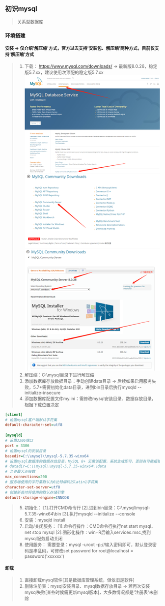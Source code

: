 ## 初识mysql
> 关系型数据库

### 环境搭建

#### 安装 -> 仅介绍'解压缩'方式，官方过去支持'安装包、解压缩'两种方式，目前仅支持'解压缩'方式
> 1. 下载：
> https://www.mysql.com/downloads/ -> 最新版8.0.26，稳定版5.7.xx，建议使用次顶配的稳定版5.7.xx
![](assets/download1.png)
![](assets/download2.png)
![](assets/download3.png)
> 2. 解压缩：C:\mysql目录下进行解压缩
> 3. 添加数据库存放数据目录：手动创建data目录 -> 后续如果启用服务失败，5.7+需要初始化data目录，进到bin目录后执行mysqld --initialize-insecure
> 4. 添加数据库配置文件my.ini：需修改mysql安装目录、数据存放目录，根据下载位置决定
```ini
[client]
# 设置mysql客户端默认字符集
default-character-set=utf8
 
[mysqld]
# 设置3306端口
port = 3306
# 设置mysql的安装目录
basedir=C:\\mysql\\mysql-5.7.35-winx64
# 设置mysql数据库的数据存放目录，MySQL 8+ 无需该配置，系统生成即可，否则有可能报错
# datadir=C:\\mysql\\mysql-5.7.35-winx64\\data
# 允许最大连接数
max_connections=200
# 服务端使用的字符集默认为8比特编码的latin1字符集
character-set-server=utf8
# 创建新表时将使用的默认存储引擎
default-storage-engine=INNODB
```
> 5. 初始化：
>       [1].打开CMD命令行
>       [2].进到bin目录：C:\mysql\mysql-5.7.35-winx64\bin
>       [3].执行mysqld --initialize --console
> 6. 安装：mysqld install
> 7. 启动/关闭服务：
>       [1].命令行操作：CMD命令行执行net start mysql、net stop mysql
>       [2].图形化操作：win+R后输入services.msc,找到mysql服务启动关闭
> 8. 使用服务：
>       需要登录：mysql -uroot -p;//输入密码即可，默认登录密码是串乱码，可修改set password for root@localhost = password('xxxxxx')

#### 卸载
> 1. 直接卸载mysql软件[其是数据库管理系统，但依旧是软件]
> 2. 删除注册表：mysql安装目录、mysql数据存放目录
> -> 若再次安装mysql失败[某些时候需更新mysql版本]，大多数情况都是'注册表'未删除